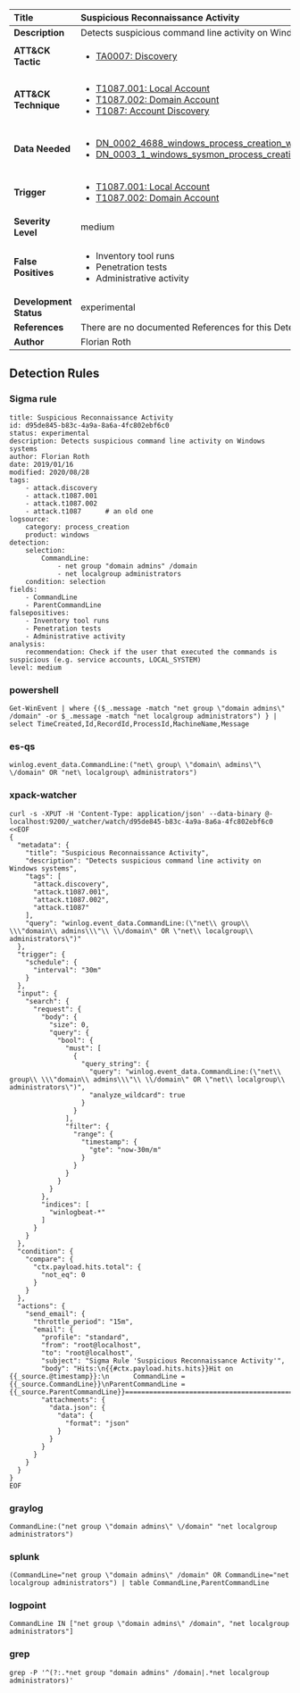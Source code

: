 | Title                    | Suspicious Reconnaissance Activity       |
|:-------------------------|:------------------|
| **Description**          | Detects suspicious command line activity on Windows systems |
| **ATT&amp;CK Tactic**    |  <ul><li>[TA0007: Discovery](https://attack.mitre.org/tactics/TA0007)</li></ul>  |
| **ATT&amp;CK Technique** | <ul><li>[T1087.001: Local Account](https://attack.mitre.org/techniques/T1087/001)</li><li>[T1087.002: Domain Account](https://attack.mitre.org/techniques/T1087/002)</li><li>[T1087: Account Discovery](https://attack.mitre.org/techniques/T1087)</li></ul>  |
| **Data Needed**          | <ul><li>[DN_0002_4688_windows_process_creation_with_commandline](../Data_Needed/DN_0002_4688_windows_process_creation_with_commandline.md)</li><li>[DN_0003_1_windows_sysmon_process_creation](../Data_Needed/DN_0003_1_windows_sysmon_process_creation.md)</li></ul>  |
| **Trigger**              | <ul><li>[T1087.001: Local Account](../Triggers/T1087.001.md)</li><li>[T1087.002: Domain Account](../Triggers/T1087.002.md)</li></ul>  |
| **Severity Level**       | medium |
| **False Positives**      | <ul><li>Inventory tool runs</li><li>Penetration tests</li><li>Administrative activity</li></ul>  |
| **Development Status**   | experimental |
| **References**           |  There are no documented References for this Detection Rule yet  |
| **Author**               | Florian Roth |


## Detection Rules

### Sigma rule

```
title: Suspicious Reconnaissance Activity
id: d95de845-b83c-4a9a-8a6a-4fc802ebf6c0
status: experimental
description: Detects suspicious command line activity on Windows systems
author: Florian Roth
date: 2019/01/16
modified: 2020/08/28
tags:
    - attack.discovery
    - attack.t1087.001
    - attack.t1087.002
    - attack.t1087      # an old one 
logsource:
    category: process_creation
    product: windows
detection:
    selection:
        CommandLine:
            - net group "domain admins" /domain
            - net localgroup administrators
    condition: selection
fields:
    - CommandLine
    - ParentCommandLine
falsepositives:
    - Inventory tool runs
    - Penetration tests
    - Administrative activity
analysis:
    recommendation: Check if the user that executed the commands is suspicious (e.g. service accounts, LOCAL_SYSTEM)
level: medium

```





### powershell
    
```
Get-WinEvent | where {($_.message -match "net group \"domain admins\" /domain" -or $_.message -match "net localgroup administrators") } | select TimeCreated,Id,RecordId,ProcessId,MachineName,Message
```


### es-qs
    
```
winlog.event_data.CommandLine:("net\ group\ \"domain\ admins\"\ \/domain" OR "net\ localgroup\ administrators")
```


### xpack-watcher
    
```
curl -s -XPUT -H 'Content-Type: application/json' --data-binary @- localhost:9200/_watcher/watch/d95de845-b83c-4a9a-8a6a-4fc802ebf6c0 <<EOF
{
  "metadata": {
    "title": "Suspicious Reconnaissance Activity",
    "description": "Detects suspicious command line activity on Windows systems",
    "tags": [
      "attack.discovery",
      "attack.t1087.001",
      "attack.t1087.002",
      "attack.t1087"
    ],
    "query": "winlog.event_data.CommandLine:(\"net\\ group\\ \\\"domain\\ admins\\\"\\ \\/domain\" OR \"net\\ localgroup\\ administrators\")"
  },
  "trigger": {
    "schedule": {
      "interval": "30m"
    }
  },
  "input": {
    "search": {
      "request": {
        "body": {
          "size": 0,
          "query": {
            "bool": {
              "must": [
                {
                  "query_string": {
                    "query": "winlog.event_data.CommandLine:(\"net\\ group\\ \\\"domain\\ admins\\\"\\ \\/domain\" OR \"net\\ localgroup\\ administrators\")",
                    "analyze_wildcard": true
                  }
                }
              ],
              "filter": {
                "range": {
                  "timestamp": {
                    "gte": "now-30m/m"
                  }
                }
              }
            }
          }
        },
        "indices": [
          "winlogbeat-*"
        ]
      }
    }
  },
  "condition": {
    "compare": {
      "ctx.payload.hits.total": {
        "not_eq": 0
      }
    }
  },
  "actions": {
    "send_email": {
      "throttle_period": "15m",
      "email": {
        "profile": "standard",
        "from": "root@localhost",
        "to": "root@localhost",
        "subject": "Sigma Rule 'Suspicious Reconnaissance Activity'",
        "body": "Hits:\n{{#ctx.payload.hits.hits}}Hit on {{_source.@timestamp}}:\n      CommandLine = {{_source.CommandLine}}\nParentCommandLine = {{_source.ParentCommandLine}}================================================================================\n{{/ctx.payload.hits.hits}}",
        "attachments": {
          "data.json": {
            "data": {
              "format": "json"
            }
          }
        }
      }
    }
  }
}
EOF

```


### graylog
    
```
CommandLine:("net group \"domain admins\" \/domain" "net localgroup administrators")
```


### splunk
    
```
(CommandLine="net group \"domain admins\" /domain" OR CommandLine="net localgroup administrators") | table CommandLine,ParentCommandLine
```


### logpoint
    
```
CommandLine IN ["net group \"domain admins\" /domain", "net localgroup administrators"]
```


### grep
    
```
grep -P '^(?:.*net group "domain admins" /domain|.*net localgroup administrators)'
```



